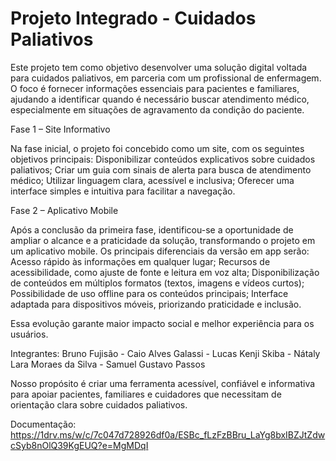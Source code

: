 # Projeto Integrado - Cuidados Paliativos 
 
Este projeto tem como objetivo desenvolver uma solução digital voltada para cuidados paliativos, em parceria com um profissional de enfermagem.
O foco é fornecer informações essenciais para pacientes e familiares, ajudando a identificar quando é necessário buscar atendimento médico, especialmente em situações de agravamento da condição do paciente.

Fase 1 – Site Informativo

Na fase inicial, o projeto foi concebido como um site, com os seguintes objetivos principais:
Disponibilizar conteúdos explicativos sobre cuidados paliativos;
Criar um guia com sinais de alerta para busca de atendimento médico;
Utilizar linguagem clara, acessível e inclusiva;
Oferecer uma interface simples e intuitiva para facilitar a navegação.

Fase 2 – Aplicativo Mobile

Após a conclusão da primeira fase, identificou-se a oportunidade de ampliar o alcance e a praticidade da solução, transformando o projeto em um aplicativo mobile.
Os principais diferenciais da versão em app serão:
Acesso rápido às informações em qualquer lugar;
Recursos de acessibilidade, como ajuste de fonte e leitura em voz alta;
Disponibilização de conteúdos em múltiplos formatos (textos, imagens e vídeos curtos);
Possibilidade de uso offline para os conteúdos principais;
Interface adaptada para dispositivos móveis, priorizando praticidade e inclusão.

Essa evolução garante maior impacto social e melhor experiência para os usuários.

Integrantes:
Bruno Fujisão - 
Caio Alves Galassi - 
Lucas Kenji Skiba - 
Nátaly Lara Moraes da Silva - 
Samuel Gustavo Passos

Nosso propósito é criar uma ferramenta acessível, confiável e informativa para apoiar pacientes, familiares e cuidadores que necessitam de orientação clara sobre cuidados paliativos.

Documentação: https://1drv.ms/w/c/7c047d728926df0a/ESBc_fLzFzBBru_LaYg8bxIBZJtZdwcSyb8nOlQ39KgEUQ?e=MgMDqI
